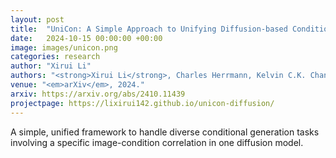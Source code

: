 ```yaml
---
layout: post
title:  "UniCon: A Simple Approach to Unifying Diffusion-based Conditional Generation"
date:   2024-10-15 00:00:00 +00:00
image: images/unicon.png
categories: research
author: "Xirui Li"
authors: "<strong>Xirui Li</strong>, Charles Herrmann, Kelvin C.K. Chan, Yinxiao Li, Deqing Sun, Chao Ma, Ming-Hsuan Yang"
venue: "<em>arXiv</em>, 2024."
arxiv: https://arxiv.org/abs/2410.11439
projectpage: https://lixirui142.github.io/unicon-diffusion/
---
```

A simple, unified framework to handle diverse conditional generation tasks involving a specific image-condition correlation in one diffusion model.